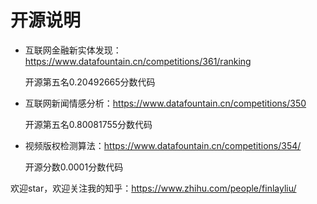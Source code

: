 # 开源说明

- 互联网金融新实体发现：https://www.datafountain.cn/competitions/361/ranking

  开源第五名0.20492665分数代码

- 互联网新闻情感分析：https://www.datafountain.cn/competitions/350
  
  开源第五名0.80081755分数代码
  
- 视频版权检测算法：https://www.datafountain.cn/competitions/354/

  开源分数0.0001分数代码
  
欢迎star，欢迎关注我的知乎：https://www.zhihu.com/people/finlayliu/
